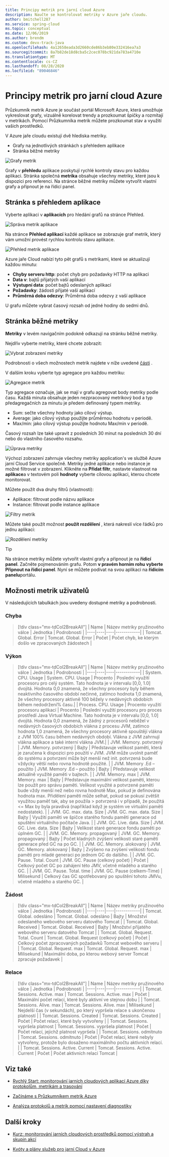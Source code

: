 ```yaml
---
title: Principy metrik pro jarní cloud Azure
description: Naučte se kontrolovat metriky v Azure jaře cloudu.
author: bmitchell287
ms.service: spring-cloud
ms.topic: conceptual
ms.date: 12/06/2019
ms.author: brendm
ms.custom: devx-track-java
ms.openlocfilehash: 4a12658eada3d2660cde86b3eb80e332416ea7a3
ms.sourcegitcommit: 8a7b82de18d8cba5c2cec078bc921da783a4710e
ms.translationtype: MT
ms.contentlocale: cs-CZ
ms.lasthandoff: 08/28/2020
ms.locfileid: "89046846"
---
```

# <a name="understand-metrics-for-azure-spring-cloud"></a>Principy metrik pro jarní cloud Azure

Průzkumník metrik Azure je součást portál Microsoft Azure, která umožňuje vykreslovat grafy, vizuálně korelovat trendy a prozkoumat špičky a rozmítají v metrikách. Pomocí Průzkumníka metrik můžete prozkoumat stav a využití vašich prostředků. 

V Azure jaře cloudu existují dvě hlediska metriky.
* Grafy na jednotlivých stránkách s přehledem aplikace
* Stránka běžné metriky

 ![Grafy metrik](media/metrics/metrics-1.png)

Grafy v **přehledu** aplikace poskytují rychlé kontroly stavu pro každou aplikaci. Stránka společná **metrika** obsahuje všechny metriky, které jsou k dispozici pro referenci. Na stránce běžné metriky můžete vytvořit vlastní grafy a připnout je na řídicí panel.

## <a name="application-overview-page"></a>Stránka s přehledem aplikace
Vyberte aplikaci v **aplikacích** pro hledání grafů na stránce Přehled.  

 ![Správa metrik aplikace](media/metrics/metrics-2.png)

Na stránce **Přehled aplikací** každé aplikace se zobrazuje graf metrik, který vám umožní provést rychlou kontrolu stavu aplikace.  

 ![Přehled metrik aplikace](media/metrics/metrics-3.png)

Azure jaře Cloud nabízí tyto pět grafů s metrikami, které se aktualizují každou minutu:

* **Chyby serveru http**: počet chyb pro požadavky HTTP na aplikaci
* **Data v**: bajtů přijatých vaší aplikací
* **Výstupní data**: počet bajtů odeslaných aplikací
* **Požadavky**: žádosti přijaté vaší aplikací
* **Průměrná doba odezvy**: Průměrná doba odezvy z vaší aplikace

U grafu můžete vybrat časový rozsah od jedné hodiny do sedmi dnů.

## <a name="common-metrics-page"></a>Stránka běžné metriky

**Metriky** v levém navigačním podokně odkazují na stránku běžné metriky.

Nejdřív vyberte metriky, které chcete zobrazit:

![Vybrat zobrazení metriky](media/metrics/metrics-4.png)

Podrobnosti o všech možnostech metrik najdete v níže uvedené [části](#user-metrics-options) .

V dalším kroku vyberte typ agregace pro každou metriku:

![Agregace metrik](media/metrics/metrics-5.png)

Typ agregace označuje, jak se mají v grafu agregovat body metriky podle času. Každá minuta obsahuje jeden nezpracovaný metrikový bod a typ předagregačních za minutu je předem definovaný typem metriky.
* Sum: sečte všechny hodnoty jako cílový výstup.
* Average: jako cílový výstup použijte průměrnou hodnotu v periodě.
* Max/min: jako cílový výstup použijte hodnotu Max/min v periodě.

Časový rozsah lze také upravit z posledních 30 minut na posledních 30 dní nebo do vlastního časového rozsahu.

![Úprava metriky](media/metrics/metrics-6.png)

Výchozí zobrazení zahrnuje všechny metriky application's ve službě Azure jarní Cloud Service společně. Metriky jedné aplikace nebo instance je možné filtrovat v zobrazení.  Klikněte na **Přidat filtr**, nastavte vlastnost na **aplikace**a v textovém poli **hodnoty** vyberte cílovou aplikaci, kterou chcete monitorovat. 

Můžete použít dva druhy filtrů (vlastnosti):
* Aplikace: filtrovat podle názvu aplikace
* Instance: filtrovat podle instance aplikace

![Filtry metrik](media/metrics/metrics-7.png)

Můžete také použít možnost **použít rozdělení** , která nakreslí více řádků pro jednu aplikaci:

![Rozdělení metriky](media/metrics/metrics-8.png)

>[!TIP]
> Na stránce metriky můžete vytvořit vlastní grafy a připnout je na **řídicí panel**. Začněte pojmenováním grafu.  Potom **v pravém horním rohu vyberte Připnout na řídicí panel**. Nyní se můžete podívat na svou aplikaci na **řídicím panelu**portálu.

## <a name="user-metrics-options"></a>Možnosti metrik uživatelů

V následujících tabulkách jsou uvedeny dostupné metriky a podrobnosti.

### <a name="error"></a>Chyba
>[!div class="mx-tdCol2BreakAll"]
>| Name | Název metriky pružinového válce | Jednotka | Podrobnosti |
>|----|----|----|------------|
>| Tomcat. Global. Error | Tomcat. Global. Error | Počet | Počet chyb, ke kterým došlo ve zpracovaných žádostech |

### <a name="performance"></a>Výkon
>[!div class="mx-tdCol2BreakAll"]
>| Name | Název metriky pružinového válce | Jednotka | Podrobnosti |
>|----|----|----|------------|
>| System. CPU. Usage | System. CPU. Usage | Procento | Poslední využití procesoru pro celý systém. Tato hodnota je v intervalu [0,0, 1.0] dvojitá. Hodnota 0,0 znamená, že všechny procesory byly během neaktivního časového období nečinné, zatímco hodnota 1,0 znamená, že všechny procesory aktivně 100 běžely v nedávných obdobích během nedodržení% času.|
>| Process. CPU. Usage | Procento využití procesoru aplikací | Procento | Poslední využití procesoru pro proces prostředí Java Virtual Machine. Tato hodnota je v intervalu [0,0, 1.0] dvojitá. Hodnota 0,0 znamená, že žádný z procesorů neběžel v nedávných časových obdobích vlákna z procesu JVM, zatímco hodnota 1,0 znamená, že všechny procesory aktivně spouštějí vlákna z JVM 100% času během nedávných období. Vlákna z JVM zahrnují vlákna aplikace a také interní vlákna JVM.|
>| JVM. Memory. potvrzený | JVM. Memory. potvrzený | Bajty | Představuje velikost paměti, která je zaručena k dispozici pro použití v JVM. JVM může uvolnit paměť do systému a potvrzení může být menší než init. potvrzená bude vždycky větší nebo rovna hodnotě použité. |
>| JVM. Memory .Ed – použito | JVM. Memory .Ed – použito | Bajty | Představuje velikost aktuálně využité paměti v bajtech. |
>| JVM. Memory. max | JVM. Memory. max | Bajty | Představuje maximální velikost paměti, kterou lze použít pro správu paměti. Velikost využité a potvrzené paměti bude vždy menší než nebo rovna hodnotě Max, pokud je definována hodnota max. Přidělení paměti může selhat, pokud se pokusí zvětšit využitou paměť tak, aby se použila > potvrzená i v případě, že použitá <= Max by byla pravdivá (například když je systém ve virtuální paměti nedostatek). |
>| JVM. GC. max. data. Size | JVM. GC. max. data. Size | Bajty | Využití paměti ve špičce starého fondu paměti generace od spuštění virtuálního počítače Java. |
>| JVM. GC. Live. data. Size | JVM. GC. Live. data. Size | Bajty | Velikost staré generace fondu paměti po úplném GC. |
>| JVM. GC. Memory. propagovaný | JVM. GC. Memory. propagovaný | Bajty | Počet kladných zvýšení velikosti staré paměti generace před GC na po GC. |
>| JVM. GC. Memory. alokovaný | JVM. GC. Memory. alokovaný | Bajty | Zvýšeno na zvýšení velikosti fondu paměti pro mladé generaci po jednom GC do dalšího. |
>| JVM. GC. Pause. Total. Count | JVM. GC. Pause (celkový počet) | Počet | Celkový počet GC po zahájení této JMV, včetně mladého a starého GC. |
>| JVM. GC. Pause. Total. time | JVM. GC. Pause (celkem-Time) | Milisekund | Celkový čas GC spotřebovaný po spuštění tohoto JMVu, včetně mladého a starého GC. |

### <a name="request"></a>Žádost
>[!div class="mx-tdCol2BreakAll"]
>| Name | Název metriky pružinového válce | Jednotka | Podrobnosti |
>|----|----|----|------------|
>| Tomcat. Global. odesláno | Tomcat. Global. odesláno | Bajty | Množství odeslaného webového serveru datového Tomcat |
>| Tomcat. Global. Received | Tomcat. Global. Received | Bajty | Množství přijatého webového serveru datového Tomcat |
>| Tomcat. Global. Request. Total. Count | Tomcat. Global. Request (celkový počet) | Počet | Celkový počet zpracovaných požadavků Tomcat webového serveru |
>| Tomcat. Global. Request. max | Tomcat. Global. Request. max | Milisekund | Maximální doba, po kterou webový server Tomcat zpracuje požadavek |

### <a name="session"></a>Relace
>[!div class="mx-tdCol2BreakAll"]
>| Name | Název metriky pružinového válce | Jednotka | Podrobnosti |
>|----|----|----|------------|
>| Tomcat. Sessions. Active. max | Tomcat. Sessions. Active. max | Počet | Maximální počet relací, které byly aktivní ve stejnou dobu |
>| Tomcat. Sessions. Alive. max | Tomcat. Sessions. Alive. max | Milisekund | Nejdelší čas (v sekundách), po který vypršela relace s ukončenou platností |
>| Tomcat. Sessions. Created | Tomcat. Sessions. Created | Počet | Počet relací, které byly vytvořeny |
>| Tomcat. Sessions. vypršela platnost | Tomcat. Sessions. vypršela platnost | Počet | Počet relací, jejichž platnost vypršela |
>| Tomcat. Sessions. odmítnuto | Tomcat. Sessions. odmítnuto | Počet | Počet relací, které nebyly vytvořeny, protože bylo dosaženo maximálního počtu aktivních relací. |
>| Tomcat. Sessions. Active. Current | Tomcat. Sessions. Active. Current | Počet | Počet aktivních relací Tomcat |

## <a name="see-also"></a>Viz také
* [Rychlý Start: monitorování jarních cloudových aplikací Azure díky protokolům, metrikám a trasování](spring-cloud-quickstart-logs-metrics-tracing.md)

* [Začínáme s Průzkumníkem metrik Azure](https://docs.microsoft.com/azure/azure-monitor/platform/metrics-getting-started)

* [Analýza protokolů a metrik pomocí nastavení diagnostiky](https://docs.microsoft.com/azure/spring-cloud/diagnostic-services)

## <a name="next-steps"></a>Další kroky
* [Kurz: monitorování jarních cloudových prostředků pomocí výstrah a skupin akcí](https://docs.microsoft.com/azure/spring-cloud/spring-cloud-tutorial-alerts-action-groups)

* [Kvóty a plány služeb pro jarní Cloud v Azure](https://docs.microsoft.com/azure/spring-cloud/spring-cloud-quotas)

